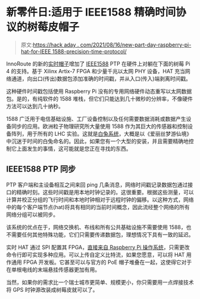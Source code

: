 # 新零件日:适用于 IEEE1588 精确时间协议的树莓皮帽子

> 原文:[https://hack aday . com/2021/08/16/new-part-day-raspberry-pi-hat-for-IEEE 1588-precision-time-protocol/](https://hackaday.com/2021/08/16/new-part-day-raspberry-pi-hat-for-ieee1588-precision-time-protocol/)

InnoRoute 的新的[实时帽子](https://innoroute.com/realtimehat/)增加了 [IEEE1588](https://en.wikipedia.org/wiki/Precision_Time_Protocol) PTP 在硬件上对躺在下面的树莓 Pi 4 的支持。基于 Xilinx Artix-7 FPGA 和少量千兆以太网 PHY 设备，HAT 充当网络通道，向出口(传出)数据包添加准确的时间戳，并从入口(传入)端剥离时间戳。

这种硬件时间戳包括使用 Raspberry Pi 没有的专用网络硬件动态重写以太网数据包。是的，有纯软件的 1588 堆栈，但它们只能达到几十微秒的分辨率，不像硬件方法可以达到几十纳秒。

1588 广泛用于电信基础设施、工厂设备控制以及任何需要数据消耗或数据产生设备同步的应用。欧洲粒子物理研究所大量使用 1588 作为其巨大的传感器和控制设备阵列，用于所有的 LHC 实验。这就是[白兔系统](https://white-rabbit.web.cern.ch/)，大概是以《爱丽丝梦游仙境》中沉迷于时间的白兔命名的。因此，如果您有一个大型的安装，并且需要精确地控制它上面发生的事情，这可能就是您正在寻找的东西。

## IEEE1588 PTP 同步

PTP 客户端和主设备相互之间来回 ping 几条消息，网络时间戳记录数据包通过接口的精确时刻。这些时间戳是用本地时钟记录的。这很重要。根据这些测量，可以计算并校正分组的飞行时间和本地时钟相对于远程时钟的偏移。以这种方式，网络中的每个客户端节点(hat)将具有相同的当前时间概念，因此流经整个网络的所有网络分组可以被同步。

该系统的优点在于，网络交换机、布线和所有公共基础设施不需要使用 1588，也不需要任何其他特殊功能，它们只需要传递数据包，理想情况下具有一致的延迟。

实时 HAT 通过 SPI 配置其 FPGA，[直接来自 Raspberry Pi 操作系统](https://github.com/InnoRoute/RealtimeHAT)，只需更改命令行即可实现多种应用。可以上传自定义比特流，如果您愿意，可以将 HAT 用作通用 FPGA 开发板。它甚至可以与官方的 PoE 帽子堆叠在一起，这使得它对于在单根电线的末端悬挂传感器更加有用。

当然，如果你的需求比一个瑞士城市更简单、规模更小，你只需要用一点焊接技术将 GPS 时钟源改装成树莓皮就可以了。